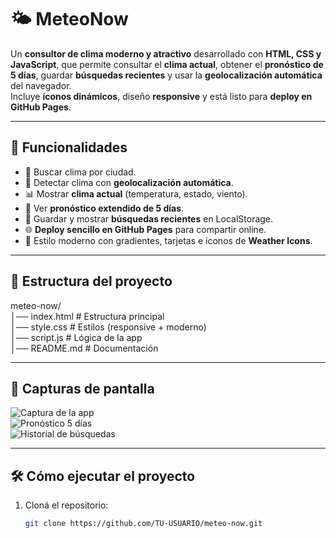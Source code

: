 # 🌤 MeteoNow

Un **consultor de clima moderno y atractivo** desarrollado con **HTML, CSS y JavaScript**, que permite consultar el **clima actual**, obtener el **pronóstico de 5 días**, guardar **búsquedas recientes** y usar la **geolocalización automática** del navegador.  
Incluye **íconos dinámicos**, diseño **responsive** y está listo para **deploy en GitHub Pages**.  

---

## 🚀 Funcionalidades

- 🔎 Buscar clima por ciudad.  
- 📍 Detectar clima con **geolocalización automática**.  
- 📊 Mostrar **clima actual** (temperatura, estado, viento).  
- 📅 Ver **pronóstico extendido de 5 días**.  
- 💾 Guardar y mostrar **búsquedas recientes** en LocalStorage.  
- 🌐 **Deploy sencillo en GitHub Pages** para compartir online.  
- 🎨 Estilo moderno con gradientes, tarjetas e íconos de **Weather Icons**.  

---

## 📂 Estructura del proyecto

meteo-now/  
│── index.html   # Estructura principal  
│── style.css    # Estilos (responsive + moderno)  
│── script.js    # Lógica de la app  
│── README.md    # Documentación  

---

## 📸 Capturas de pantalla

![Captura de la app](./assets/screenshot.png)  
![Pronóstico 5 días](./assets/screenshot-forecast.png)  
![Historial de búsquedas](./assets/screenshot-history.png)  

---

## 🛠️ Cómo ejecutar el proyecto

1. Cloná el repositorio:  
   ```bash
   git clone https://github.com/TU-USUARIO/meteo-now.git
